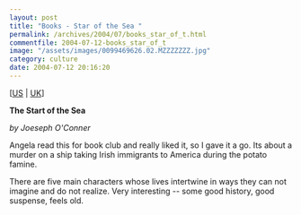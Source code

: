 ```yaml
---
layout: post
title: "Books - Star of the Sea "
permalink: /archives/2004/07/books_star_of_t.html
commentfile: 2004-07-12-books_star_of_t
image: "/assets/images/0099469626.02.MZZZZZZZ.jpg"
category: culture
date: 2004-07-12 20:16:20
---
```


\[<a href="http://www.amazon.com/exec/obidos/tg/detail/-/0156029669/qid=1085418089/sr=8-1/ref=pd_ka_1/102-4545094-0940108?v=glance&s=books&n=507846" target="_blank">US</a> | <a href="/assets/images/026-8152399-9132455" target="_blank">UK</a>\]

**The Start of the Sea**

_by Joeseph O'Conner_

Angela read this for book club and really liked it, so I gave it a go. Its about a murder on a ship taking Irish immigrants to America during the potato famine.

There are five main characters whose lives intertwine in ways they can not imagine and do not realize. Very interesting -- some good history, good suspense, feels old.
